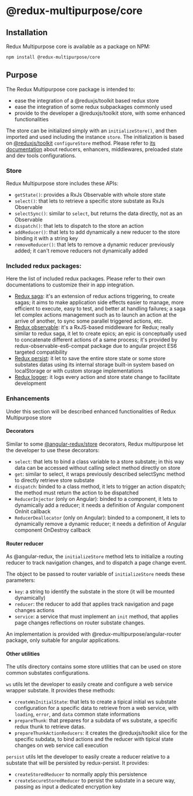 # @redux-multipurpose/core

## Installation
Redux Multipurpose core is available as a package on NPM:

    npm install @redux-multipurpose/core

## Purpose
The Redux Multipurpose core package is intended to:
- ease the integration of a @reduxjs/toolkit based redux store
- ease the integration of some redux subpackages commonly used
- provide to the developer a @reduxjs/toolkit store, with some enhanced functionalities

The store can be initialized simply with an `initializeStore()`, and then imported and used including the instance `store`.
The initialization is based on [@reduxjs/toolkit](https://www.npmjs.com/package/@reduxjs/toolkit) `configureStore` method. Please refer to [its documentation](https://github.com/reduxjs/redux-toolkit) about reducers, enhancers, middlewares, preloaded state and dev tools configurations.

### Store
Redux Multipurpose store includes these APIs:
- `getState()`: provides a RxJs Observable with whole store state
- `select()`: that lets to retrieve a specific store substate as RxJs Observable
- `selectSync()`: similar to `select`, but returns the data directly, not as an Observable
- `dispatch()`: that lets to dispatch to the store an action
- `addReducer()`: that lets to add dynamically a new reducer to the store binding it with a string key
- `removeReducer()`: that lets to remove a dynamic reducer previously added; it can't remove reducers not dynamically added
<!--- `addEpic()`: that lets to add dynamically a new epic to the store binding it with a string key
- `removeEpic()`: that lets to remove a dynamic epic previously added; it can't remove epics not dynamically added -->

### Included redux packages:
Here the list of included redux packages. Please refer to their own documentations to customize their in app integration.

- [Redux saga](https://www.npmjs.com/package/redux-saga): it's an extension of redux actions triggering, to create sagas; it aims to make application side effects easier to manage, more efficient to execute, easy to test, and better at handling failures; a saga let complex actions management such as to launch an action at the arrive of another, to sync some parallel triggered actions, etc.
- [Redux observable](https://www.npmjs.com/package/redux-observable-es6-compat): it's a RxJS-based middleware for Redux; really similar to redux saga, it let to create epics; an epic is conceptually used to concatenate different actions of a same process; it's provided by redux-observable-es6-compat package due to angular project ES6 targeted compatibility
- [Redux persist](https://www.npmjs.com/package/redux-persist): it let to save the entire store state or some store substates datas using its internal storage built-in system based on localStorage or with custom storage implementations
- [Redux logger](https://www.npmjs.com/package/redux-logger): it logs every action and store state change to facilitate development

### Enhancements
Under this section will be described enhanced functionalities of Redux Multipurpose store

#### Decorators
Similar to some [@angular-redux/store](https://www.npmjs.com/package/@angular-redux/store) decorators, Redux multipurpose let the developer to use these decorators:
- `select`: that lets to bind a class variable to a store substate; in this way data can be accessed without calling select method directly on store
- `get`: similar to select, it wraps previously described selectSync method to directly retrieve store substate
- `dispatch`: binded to a class method, it lets to trigger an action dispatch; the method must return the action to be dispatched
- `ReducerInjector` (only on Angular): binded to a component, it lets to dynamically add a reducer; it needs a definition of Angular component OnInit callback
- `ReducerDeallocator` (only on Angular): binded to a component, it lets to dynamically remove a dynamic reducer; it needs a definition of Angular component OnDestroy callback
<!--- `EpicInjector` (only on Angular): binded to a component, it lets to dynamically add an epic; it needs a definition of Angular component OnInit callback
- `EpicDeallocator` (only on Angular): binded to a component, it lets to dynamically remove a dynamic epic; it needs a definition of Angular component OnDestroy callback-->

#### Router reducer
As @angular-redux, the `initializeStore` method lets to initialize a routing reducer to track navigation changes, and to dispatch a page change event.

The object to be passed to router variable of `initializeStore` needs these parameters:
- `key`: a string to identify the substate in the store (it will be mounted dynamically)
- `reducer`: the reducer to add that applies track navigation and page changes actions
- `service`: a service that must implement an `init` method, that applies page changes reflections on router substate changes.

An implementation is provided with @redux-multipurpose/angular-router package, only suitable for angular applications.

#### Other utilities
The utils directory contains some store utilities that can be used on store common substates configurations.

`ws` utils let the developer to easily create and configure a web service wrapper substate. It provides these methods:
- `createWsInitialState`: that lets to create a tipical initial ws substate configuration for a specific data to retrieve from a web service, with `loading`, `error`, and `data` common state informations
- `prepareThunk`: that prepares for a subdata of ws substate, a specific redux thunk to retrieve datas.
- `prepareThunkActionReducers`: it creates the @reduxjs/toolkit slice for the specific subdata, to bind actions and the reducer with tipical state changes on web service call execution

`persist` utils let the developer to easily create a reducer relative to a substate that will be persisted by redux-persist. It provides:
- `createStoredReducer` to normally apply this persistence
- `createSecureStoredReducer` to persist the substate in a secure way, passing as input a dedicated encryption key
